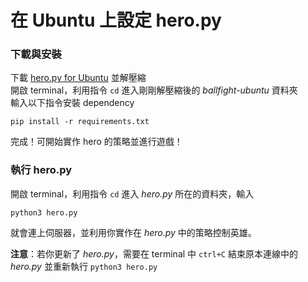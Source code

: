 # 在 Ubuntu 上設定 hero.py

### 下載與安裝
下載 [hero.py for Ubuntu](http://ballfight.nctu.me/ballfight-ubuntu.zip) 並解壓縮  
開啟 terminal，利用指令 `cd` 進入剛剛解壓縮後的 _ballfight-ubuntu_ 資料夾  
輸入以下指令安裝 dependency
```
pip install -r requirements.txt
```
完成！可開始實作 hero 的策略並進行遊戲！


### 執行 hero.py
開啟 terminal，利用指令 `cd` 進入 _hero.py_ 所在的資料夾，輸入
```
python3 hero.py
```
就會連上伺服器，並利用你實作在 _hero.py_ 中的策略控制英雄。  

**注意**：若你更新了 _hero.py_，需要在 terminal 中 `ctrl+C` 結束原本連線中的 _hero.py_ 並重新執行 `python3 hero.py`
